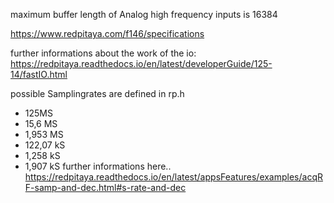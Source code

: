 maximum buffer length of Analog high frequency inputs is 16384

https://www.redpitaya.com/f146/specifications

further informations about the work of the io:
https://redpitaya.readthedocs.io/en/latest/developerGuide/125-14/fastIO.html


possible Samplingrates are defined in rp.h
- 125MS
- 15,6 MS
- 1,953 MS
- 122,07 kS
- 1,258 kS
- 1,907 kS
further informations here.. 
https://redpitaya.readthedocs.io/en/latest/appsFeatures/examples/acqRF-samp-and-dec.html#s-rate-and-dec
